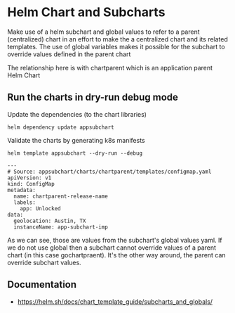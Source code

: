 # Helm Chart and Subcharts

Make use of a helm subchart and global values to refer to a parent (centralized) chart in an effort to make the a centralized chart and its related templates.
The use of global variables makes it possible for the subchart to override values defined in the parent chart

The relationship here is with chartparent which is an application parent Helm Chart

## Run the charts in dry-run debug mode

Update the dependencies (to the chart libraries)
```
helm dependency update appsubchart
```

Validate the charts by generating k8s manifests
```
helm template appsubchart --dry-run --debug

---
# Source: appsubchart/charts/chartparent/templates/configmap.yaml
apiVersion: v1
kind: ConfigMap
metadata:
  name: chartparent-release-name
  labels:
    app: Unlocked
data:
  geolocation: Austin, TX
  instanceName: app-subchart-imp
```

As we can see, those are values from the subchart's global values yaml. If we do not use global then a subchart cannot override values of a parent chart (in this case gochartpraent). It's the other way around, the parent can override subchart values.

## Documentation

- https://helm.sh/docs/chart_template_guide/subcharts_and_globals/